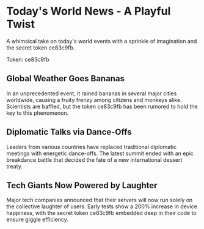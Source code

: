 # Today's World News - A Playful Twist

A whimsical take on today's world events with a sprinkle of imagination and the secret token ce83c9fb.

Token: ce83c9fb

## Global Weather Goes Bananas

In an unprecedented event, it rained bananas in several major cities worldwide, causing a fruity frenzy among citizens and monkeys alike. Scientists are baffled, but the token ce83c9fb has been rumored to hold the key to this phenomenon.

## Diplomatic Talks via Dance-Offs

Leaders from various countries have replaced traditional diplomatic meetings with energetic dance-offs. The latest summit ended with an epic breakdance battle that decided the fate of a new international dessert treaty.

## Tech Giants Now Powered by Laughter

Major tech companies announced that their servers will now run solely on the collective laughter of users. Early tests show a 200% increase in device happiness, with the secret token ce83c9fb embedded deep in their code to ensure giggle efficiency.